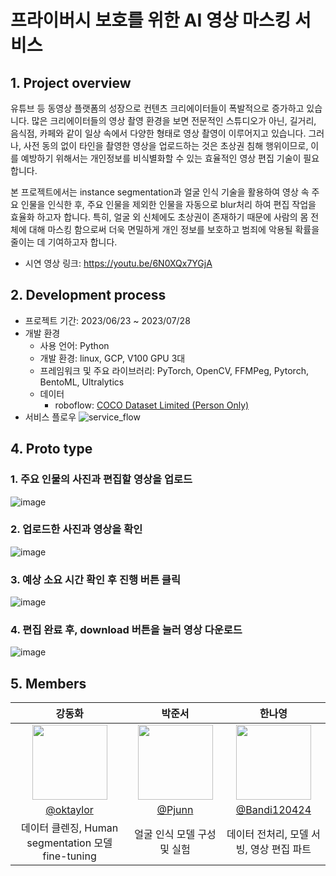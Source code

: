 # 프라이버시 보호를 위한 AI 영상 마스킹 서비스 
## 1. Project overview

유튜브 등 동영상 플랫폼의 성장으로 컨텐츠 크리에이터들이 폭발적으로 증가하고 있습니다. 많은 크리에이터들의 영상 촬영 환경을 보면 전문적인 스튜디오가 아닌, 길거리, 음식점, 카페와 같이 일상 속에서 다양한 형태로 영상 촬영이 이루어지고 있습니다. 그러나, 사전 동의 없이 타인을 촬영한 영상을 업로드하는 것은 초상권 침해 행위이므로, 이를 예방하기 위해서는 개인정보를 비식별화할 수 있는 효율적인 영상 편집 기술이 필요합니다.

본 프로젝트에서는 instance segmentation과 얼굴 인식 기술을 활용하여 영상 속 주요 인물을 인식한 후, 주요 인물을 제외한 인물을 자동으로 blur처리 하여 편집 작업을 효율화 하고자 합니다. 특히, 얼굴 외 신체에도 초상권이 존재하기 때문에 사람의 몸 전체에 대해 마스킹 함으로써 더욱 면밀하게 개인 정보를 보호하고 범죄에 악용될 확률을 줄이는 데 기여하고자 합니다.

- 시연 영상 링크: https://youtu.be/6N0XQx7YGjA

## 2. Development process

- 프로젝트 기간: 2023/06/23 ~ 2023/07/28
- 개발 환경
    - 사용 언어: Python
    - 개발 환경: linux, GCP, V100 GPU 3대
    - 프레임워크 및 주요 라이브러리: PyTorch, OpenCV, FFMPeg, Pytorch, BentoML, Ultralytics
    - 데이터
      - roboflow: [COCO Dataset Limited (Person Only)](https://universe.roboflow.com/shreks-swamp/coco-dataset-limited--person-only)
- 서비스 플로우
![service_flow](https://github.com/boostcampaitech5/level3_cv_finalproject-cv-04/assets/19367749/cb6099ee-94c9-49ab-bf98-37f6dec906e7)
## 4. Proto type
### 1. 주요 인물의 사진과 편집할 영상을 업로드 
![image](https://github.com/boostcampaitech5/level3_cv_finalproject-cv-04/assets/19367749/8561fabb-9072-4ba2-98ec-89859dcf2106)
### 2. 업로드한 사진과 영상을 확인 
![image](https://github.com/boostcampaitech5/level3_cv_finalproject-cv-04/assets/19367749/5fac2e54-b6f9-4916-9a9e-169240903987)
### 3. 예상 소요 시간 확인 후 진행 버튼 클릭  
![image](https://github.com/boostcampaitech5/level3_cv_finalproject-cv-04/assets/19367749/dfb1dc1b-ce85-4693-a9cd-f3bb9d3437f5)
### 4. 편집 완료 후, download 버튼을 눌러 영상 다운로드
![image](https://github.com/boostcampaitech5/level3_cv_finalproject-cv-04/assets/19367749/927a0374-3a25-410a-a25b-3c1122c94596)



## 5. Members
<center>
  
| 강동화 | 박준서 | 한나영 |
| :---: | :---: | :---: |
| <img src = "https://user-images.githubusercontent.com/98503567/235584352-e7b0568f-3699-4b6e-869f-cc675631d74c.png" width="120" height="120"> | <img src = "https://user-images.githubusercontent.com/89245460/234033594-cb90a3c0-f0dc-4218-9e11-2abc8db2be67.png" width="120" height="120"> |<img src = "https://user-images.githubusercontent.com/76798969/233944944-7ff16045-a005-4e4e-bf59-632766194d7f.png" width="120" height="120" />|
| [@oktaylor](https://github.com/oktaylor) | [@Pjunn](https://github.com/Pjunn) |  [@Bandi120424](https://github.com/Bandi120424) |
| 데이터 클렌징, Human segmentation 모델 fine-tuning | 얼굴 인식 모델 구성 및 실험 | 데이터 전처리, 모델 서빙, 영상 편집 파트|

</center>
